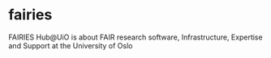 # fairies
FAIRIES Hub@UiO is about FAIR research software, Infrastructure, Expertise and Support at the University of Oslo
